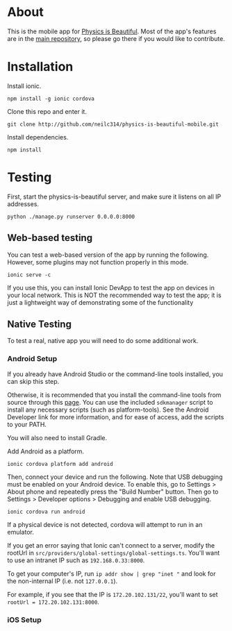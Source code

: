 # About
This is the mobile app for [Physics is Beautiful](https://www.physicsisbeautiful.com/). Most of the app's features are in the [main repository](https://github.com/nscozzaro/physics-is-beautiful), so please go there if you would like to contribute.

# Installation
Install ionic.

    npm install -g ionic cordova

Clone this repo and enter it.

    git clone http://github.com/neilc314/physics-is-beautiful-mobile.git

Install dependencies.

    npm install

# Testing
First, start the physics-is-beautiful server, and make sure it listens on all IP addresses.

    python ./manage.py runserver 0.0.0.0:8000

## Web-based testing

You can test a web-based version of the app by running the following. However, some plugins may not function properly in this mode.

    ionic serve -c

If you use this, you can install Ionic DevApp to test the app on devices in your local network. This is NOT the recommended way to test the app; it is just a lightweight way of demonstrating some of the functionality

## Native Testing

To test a real, native app you will need to do some additional work. 

### Android Setup
If you already have Android Studio or the command-line tools installed, you can skip this step. 

Otherwise, it is recommended that you install the command-line tools from source through this [page](https://developer.android.com/studio/#command-tools). You can use the included `sdkmanager` script to install any necessary scripts (such as platform-tools). See the Android Developer link for more information, and for ease of access, add the scripts to your PATH.

You will also need to install Gradle. 

Add Android as a platform.

    ionic cordova platform add android

Then, connect your device and run the following. Note that USB debugging must be enabled on your Android device. To enable this, go to Settings > About phone and repeatedly press the "Build Number" button. Then go to Settings > Developer options > Debugging and enable USB debugging.

    ionic cordova run android

If a physical device is not detected, cordova will attempt to run in an emulator.

If you get an error saying that Ionic can't connect to a server, modify the rootUrl in `src/providers/global-settings/global-settings.ts`. You'll want to use an intranet IP such as `192.168.0.33:8000`.

To get your computer's IP, run `ip addr show | grep "inet "` and look for the non-internal IP (i.e. not `127.0.0.1`).

For example, if you see that the IP is `172.20.102.131/22`, you'll want to set `rootUrl = 172.20.102.131:8000`.

### iOS Setup

